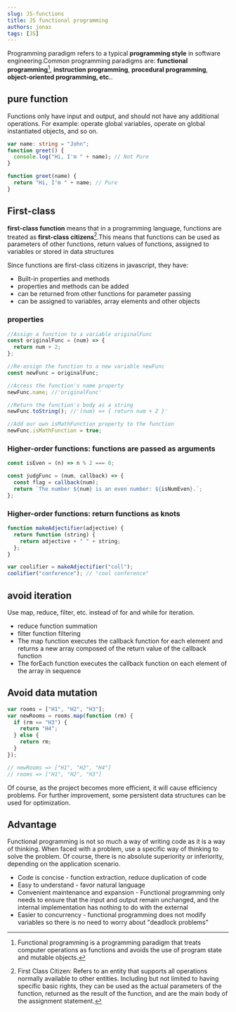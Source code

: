 ```yaml
---
slug: JS-functions
title: JS functional programming
authors: jonas
tags: [JS]
---
```


Programming paradigm refers to a typical **programming style** in software engineering.Common programming paradigms are: **functional programming**[^1], **instruction programming**, **procedural programming**, **object-oriented programming, etc.**.

## pure function

Functions only have input and output, and should not have any additional operations. For example: operate global variables, operate on global instantiated objects, and so on.

```ts
var name: string = "John";
function greet() {
  console.log("Hi, I'm " + name); // Not Pure
}

function greet(name) {
  return "Hi, I'm " + name; // Pure
}
```

## First-class

**first-class function** means that in a programming language, functions are treated as **first-class citizens**[^2].This means that functions can be used as parameters of other functions, return values of functions, assigned to variables or stored in data structures

Since functions are first-class citizens in javascript, they have:

- Built-in properties and methods
- properties and methods can be added
- can be returned from other functions for parameter passing
- can be assigned to variables, array elements and other objects

### properties

```ts
//Assign a function to a variable originalFunc
const originalFunc = (num) => {
  return num + 2;
};

//Re-assign the function to a new variable newFunc
const newFunc = originalFunc;

//Access the function's name property
newFunc.name; //'originalFunc'

//Return the function's body as a string
newFunc.toString(); //'(num) => { return num + 2 }'

//Add our own isMathFunction property to the function
newFunc.isMathFunction = true;
```

### Higher-order functions: functions are passed as arguments

```ts
const isEven = (n) => n % 2 === 0;

const judgFunc = (num, callback) => {
  const flag = callback(num);
  return `The number ${num} is an even number: ${isNumEven}.`;
};
```

### Higher-order functions: return functions as knots

```ts
function makeAdjectifier(adjective) {
  return function (string) {
    return adjective + " " + string;
  };
}

var coolifier = makeAdjectifier("coll");
coolifier("conference"); // "cool conference"
```

## avoid iteration

Use map, reduce, filter, etc. instead of for and while for iteration.

- reduce function summation
- filter function filtering
- The map function executes the callback function for each element and returns a new array composed of the return value of the callback function
- The forEach function executes the callback function on each element of the array in sequence

## Avoid data mutation

```ts
var rooms = ["H1", "H2", "H3"];
var newRooms = rooms.map(function (rm) {
  if (rm == "H3") {
    return "H4";
  } else {
    return rm;
  }
});

// newRooms => ["H1", "H2", "H4"]
// rooms => ["H1", "H2", "H3"]
```

Of course, as the project becomes more efficient, it will cause efficiency problems. For further improvement, some persistent data structures can be used for optimization.

## Advantage

Functional programming is not so much a way of writing code as it is a way of thinking. When faced with a problem, use a specific way of thinking to solve the problem. Of course, there is no absolute superiority or inferiority, depending on the application scenario.

- Code is concise - function extraction, reduce duplication of code
- Easy to understand - favor natural language
- Convenient maintenance and expansion - Functional programming only needs to ensure that the input and output remain unchanged, and the internal implementation has nothing to do with the external
- Easier to concurrency - functional programming does not modify variables so there is no need to worry about "deadlock problems"

[^1]: Functional programming is a programming paradigm that treats computer operations as functions and avoids the use of program state and mutable objects.
[^2]: First Class Citizen: Refers to an entity that supports all operations normally available to other entities. Including but not limited to having specific basic rights, they can be used as the actual parameters of the function, returned as the result of the function, and are the main body of the assignment statement.

